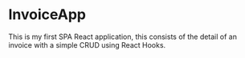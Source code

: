 # InvoiceApp

This is my first SPA React application, this consists of the detail of an invoice with a simple CRUD using React Hooks.
